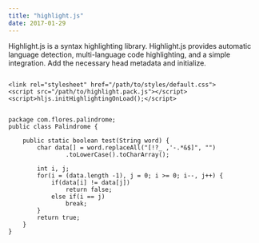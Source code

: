 ```yaml
---
title: "highlight.js"
date: 2017-01-29
---
```


   Highlight.js is a syntax highlighting library.  Highlight.js provides automatic language 
   detection, multi-language code highlighting, and a simple integration.  Add the necessary
   head metadata and initialize.

<pre><code class='html'>
&lt;link rel="stylesheet" href="/path/to/styles/default.css"&gt;
&lt;script src="/path/to/highlight.pack.js">&lt;/script&gt;
&lt;script&gt;hljs.initHighlightingOnLoad();&lt;/script&gt;
</code></pre>



<pre><code>
package com.flores.palindrome;
public class Palindrome {

	public static boolean test(String word) {
		char data[] = word.replaceAll("[!?_ ,'-.*&$]", "")
				.toLowerCase().toCharArray();

		int i, j;
		for(i = (data.length -1), j = 0; i >= 0; i--, j++) {
			if(data[i] != data[j])
				return false;
			else if(i == j)
				break;
		}
		return true;
	}
}
</code></pre>